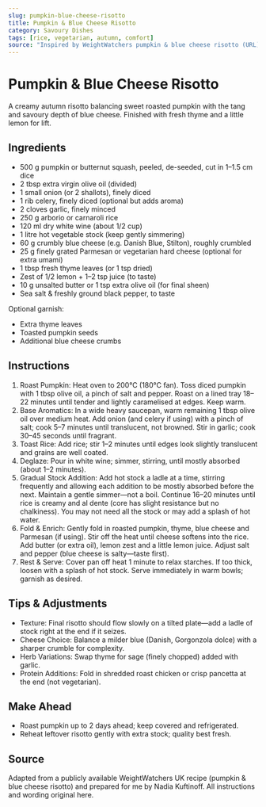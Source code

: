 ```yaml
---
slug: pumpkin-blue-cheese-risotto
title: Pumpkin & Blue Cheese Risotto
category: Savoury Dishes
tags: [rice, vegetarian, autumn, comfort]
source: "Inspired by WeightWatchers pumpkin & blue cheese risotto (URL) and prepared by Nadia Kuftinoff; adapted with original wording."
---
```


# Pumpkin & Blue Cheese Risotto

A creamy autumn risotto balancing sweet roasted pumpkin with the tang and savoury depth of blue cheese. Finished with fresh thyme and a little lemon for lift.

## Ingredients

- 500 g pumpkin or butternut squash, peeled, de-seeded, cut in 1–1.5 cm dice
- 2 tbsp extra virgin olive oil (divided)
- 1 small onion (or 2 shallots), finely diced
- 1 rib celery, finely diced (optional but adds aroma)
- 2 cloves garlic, finely minced
- 250 g arborio or carnaroli rice
- 120 ml dry white wine (about 1/2 cup)
- 1 litre hot vegetable stock (keep gently simmering)
- 60 g crumbly blue cheese (e.g. Danish Blue, Stilton), roughly crumbled
- 25 g finely grated Parmesan or vegetarian hard cheese (optional for extra umami)
- 1 tbsp fresh thyme leaves (or 1 tsp dried)
- Zest of 1/2 lemon + 1–2 tsp juice (to taste)
- 10 g unsalted butter or 1 tsp extra olive oil (for final sheen)
- Sea salt & freshly ground black pepper, to taste

Optional garnish:

- Extra thyme leaves
- Toasted pumpkin seeds
- Additional blue cheese crumbs

## Instructions

1. Roast Pumpkin: Heat oven to 200°C (180°C fan). Toss diced pumpkin with 1 tbsp olive oil, a pinch of salt and pepper. Roast on a lined tray 18–22 minutes until tender and lightly caramelised at edges. Keep warm.
2. Base Aromatics: In a wide heavy saucepan, warm remaining 1 tbsp olive oil over medium heat. Add onion (and celery if using) with a pinch of salt; cook 5–7 minutes until translucent, not browned. Stir in garlic; cook 30–45 seconds until fragrant.
3. Toast Rice: Add rice; stir 1–2 minutes until edges look slightly translucent and grains are well coated.
4. Deglaze: Pour in white wine; simmer, stirring, until mostly absorbed (about 1–2 minutes).
5. Gradual Stock Addition: Add hot stock a ladle at a time, stirring frequently and allowing each addition to be mostly absorbed before the next. Maintain a gentle simmer—not a boil. Continue 16–20 minutes until rice is creamy and al dente (core has slight resistance but no chalkiness). You may not need all the stock or may add a splash of hot water.
6. Fold & Enrich: Gently fold in roasted pumpkin, thyme, blue cheese and Parmesan (if using). Stir off the heat until cheese softens into the rice. Add butter (or extra oil), lemon zest and a little lemon juice. Adjust salt and pepper (blue cheese is salty—taste first).
7. Rest & Serve: Cover pan off heat 1 minute to relax starches. If too thick, loosen with a splash of hot stock. Serve immediately in warm bowls; garnish as desired.

## Tips & Adjustments

- Texture: Final risotto should flow slowly on a tilted plate—add a ladle of stock right at the end if it seizes.
- Cheese Choice: Balance a milder blue (Danish, Gorgonzola dolce) with a sharper crumble for complexity.
- Herb Variations: Swap thyme for sage (finely chopped) added with garlic.
- Protein Additions: Fold in shredded roast chicken or crisp pancetta at the end (not vegetarian).

## Make Ahead

- Roast pumpkin up to 2 days ahead; keep covered and refrigerated.
- Reheat leftover risotto gently with extra stock; quality best fresh.

## Source

Adapted from a publicly available WeightWatchers UK recipe (pumpkin & blue cheese risotto) and prepared for me by Nadia Kuftinoff. All instructions and wording original here.
